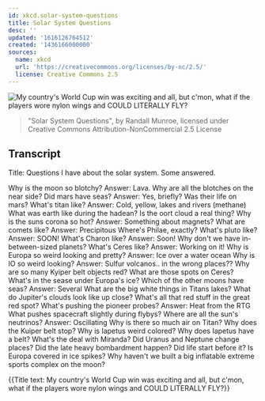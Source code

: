 ```yaml
---
id: xkcd.solar-system-questions
title: Solar System Questions
desc: ''
updated: '1616126764512'
created: '1436166000000'
sources:
  name: xkcd
  url: 'https://creativecommons.org/licenses/by-nc/2.5/'
  license: Creative Commons 2.5
---
```

![My country's World Cup win was exciting and all, but c'mon, what if the players wore nylon wings and COULD LITERALLY FLY?](https://imgs.xkcd.com/comics/solar_system_questions.png)
> "Solar System Questions", by Randall Munroe, licensed under Creative Commons Attribution-NonCommercial 2.5 License

## Transcript
Title: Questions I have about the solar system. Some answered.

Why is the moon so blotchy?
Answer: Lava.
Why are all the blotches on the near side?
Did mars have seas?
Answer: Yes, briefly?
Was their life on mars?
What's titan like?
Answer: Cold, yellow, lakes and rivers (methane)
What was earth like during the hadean?
Is the oort cloud a real thing?
Why is the suns corona so hot?
Answer: Something about magnets?
What are comets like?
Answer: Precipitous
Where's Philae, exactly?
What's pluto like?
Answer: SOON!
What's Charon like?
Answer: Soon!
Why don't we have in-between-sized planets?
What's Ceres like?
Answer: Working on it!
Why is Europa so weird looking and pretty?
Answer: Ice over a water ocean
Why is IO so weird looking? 
Answer: Sulfur volcanos.. in the wrong places??
Why are so many Kyiper belt objects red?
What are those spots on Ceres?
What's in the sease under Europa's ice?
Which of the other moons have seas?
Answer: Several
What are the big white things in Titans lakes?
What do Jupiter's clouds look like up close?
What's all that red stuff in the great red spot?
What's pushing the pioneer probes? 
Answer: Heat from the RTG
What pushes spacecraft slightly during flybys?
Where are all the sun's neutrinos?
Answer: Oscillating
Why is there so much air on Titan?
Why does the Kuiper belt stop?
Why is Iapetus weird colored?
Why does Iapetus have a belt?
What's the deal with Miranda?
Did Uranus and Neptune change places?
Did the late heavy bombardment happen?
Did life start before it?
Is Europa covered in ice spikes?
Why haven't we built a big inflatable extreme sports complex on the moon?

{{Title text: My country's World Cup win was exciting and all, but c'mon, what if the players wore nylon wings and COULD LITERALLY FLY?}}

